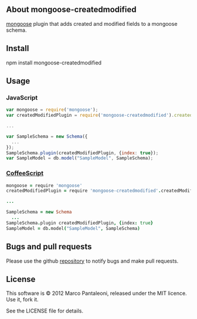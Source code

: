 ## About mongoose-createdmodified

[mongoose][] plugin that adds created and modified fields to a mongoose schema.

## Install

npm install mongoose-createdmodified

## Usage

### JavaScript

```javascript
var mongoose = require('mongoose');
var createdModifiedPlugin = require('mongoose-createdmodified').createdModifiedPlugin;

...

var SampleSchema = new Schema({
  ...
});
SampleSchema.plugin(createdModifiedPlugin, {index: true});
var SampleModel = db.model("SampleModel", SampleSchema);
```

### [CoffeeScript][]

```coffeescript
mongoose = require 'mongoose'
createdModifiedPlugin = require 'mongoose-createdmodified'.createdModifiedPlugin

...

SampleSchema = new Schema
  ...
SampleSchema.plugin createdModifiedPlugin, {index: true}
SampleModel = db.model("SampleModel", SampleSchema)
```

## Bugs and pull requests

Please use the github [repository][] to notify bugs and make pull requests.

## License

This software is © 2012 Marco Pantaleoni, released under the MIT licence. Use it, fork it.

See the LICENSE file for details.

[mongoose]: http://mongoosejs.com
[CoffeeScript]: http://jashkenas.github.com/coffee-script/
[Node.js]: http://nodejs.org/
[Mocha]: http://mochajs.org/
[repository]: http://github.com/panta/mongoose-createdmodified
